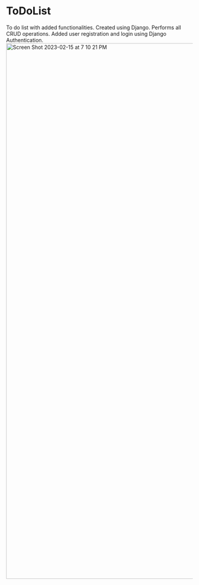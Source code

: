 # ToDoList
To do list with added functionalities. Created using Django. Performs all CRUD operations. Added user registration and login using Django Authentication.
<img width="1440" alt="Screen Shot 2023-02-15 at 7 10 21 PM" src="https://user-images.githubusercontent.com/98300789/219224226-da7e7431-5072-4e0e-aeb4-2e2bb4069ff8.png">
